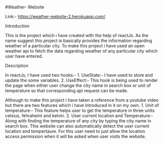 #Weather- Website

Link:- https://weather-website-2.herokuapp.com/

Introduction

This is the project which i have created with the help of reactJs. As the name suggest this project is basically provides the information regarding weather of a particular city. To make this project i have used an open weather api to fetch the data regarding weather of any particular city which user have entered.

Description

In reactJs, I have used two hooks:-
      1. UseState:- I have used to store and update the some variables.
      2. UseEffect:- This hook is being used to render the page when either user change the city name in search box or unit of temperature so that corresponding api request            can be made.

Although to make this project i have taken a reference from a youtube video but there are two features which i have introduced in it on my own.
      1. Unit of temperature:- This feature helps user to get the temperature in three units celsius, fehraheint and kelvin.
      2. User current location and Temperature:- Along with finding the temperature of any city by typing the city name in search box. This website can also automatically              detect the user current location and tempertaure. For this user need to just allow the location access permission when it will be asked when user visits the website.

